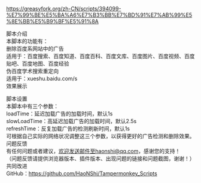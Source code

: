 https://greasyfork.org/zh-CN/scripts/394099-%E7%99%BE%E5%BA%A6%E7%B3%BB%E7%BD%91%E7%AB%99%E5%8E%BB%E5%B9%BF%E5%91%8A

脚本介绍<br>
本脚本的功能有：<br>
删除百度系网站中的广告<br>
    适用于：百度搜索、百度知道、百度百科、百度文库、百度图片、百度视频、百度贴吧、百度地图、百度经验<br>
伪百度学术搜索重定向<br>
    适用于：xueshu.baidu.com/s  <br>
效果展示

脚本设置<br>
本脚本中有三个参数：<br>
loadTime：延迟加载广告的加载时间，默认1s<br>
slowLoadTime：高延迟加载广告的加载时间，默认2.5s<br>
refreshTime：反复加载广告的检测刷新时间，默认1s<br>
可根据自己实际的网络状况调整这三个参数，以获得更好的广告检测和删除效果。<br>
问题反馈<br>
有任何问题或者建议，欢迎发送邮件至haonshi@qq.com，感谢您的支持！<br>
（问题反馈请提供浏览器版本、插件版本、出现问题的链接和问题截图，谢谢！）<br>
共同改进<br>
GitHub：https://github.com/HaoNShi/Tampermonkey_Scripts
